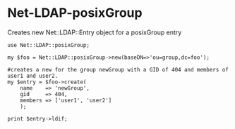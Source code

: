 # Net-LDAP-posixGroup

Creates new Net::LDAP::Entry object for a posixGroup entry

```
use Net::LDAP::posixGroup;

my $foo = Net::LDAP::posixGroup->new(baseDN=>'ou=group,dc=foo');
    
#creates a new for the group newGroup with a GID of 404 and members of user1 and user2.
my $entry = $foo->create(
    name    => 'newGroup',
	gid     => 404,
	members => ['user1', 'user2']
	);

print $entry->ldif;
```
